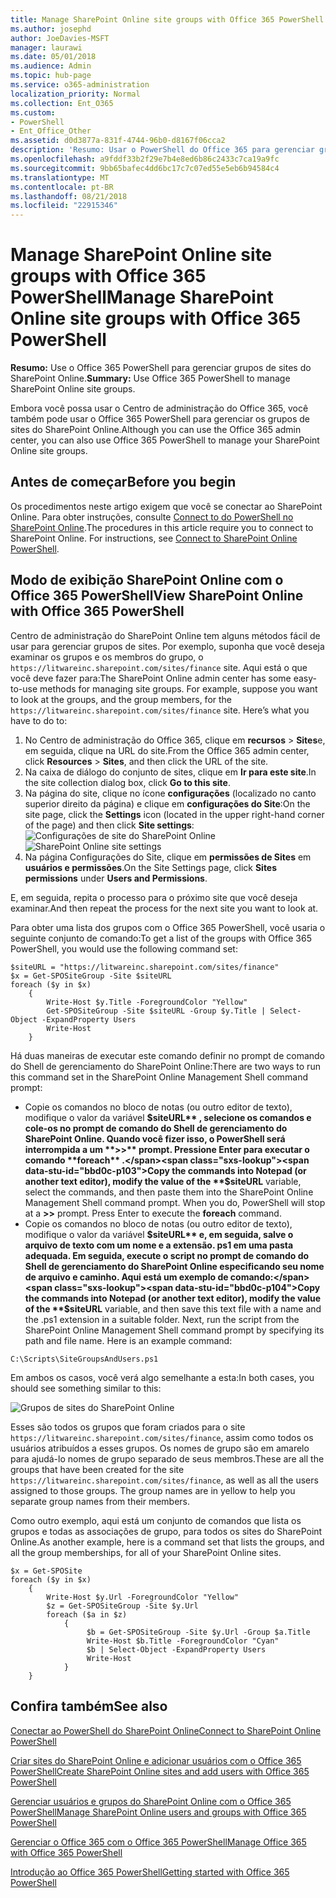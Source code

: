 ```yaml
---
title: Manage SharePoint Online site groups with Office 365 PowerShell
ms.author: josephd
author: JoeDavies-MSFT
manager: laurawi
ms.date: 05/01/2018
ms.audience: Admin
ms.topic: hub-page
ms.service: o365-administration
localization_priority: Normal
ms.collection: Ent_O365
ms.custom:
- PowerShell
- Ent_Office_Other
ms.assetid: d0d3877a-831f-4744-96b0-d8167f06cca2
description: 'Resumo: Usar o PowerShell do Office 365 para gerenciar grupos de sites do SharePoint Online.'
ms.openlocfilehash: a9fddf33b2f29e7b4e8ed6b86c2433c7ca19a9fc
ms.sourcegitcommit: 9bb65bafec4dd6bc17c7c07ed55e5eb6b94584c4
ms.translationtype: MT
ms.contentlocale: pt-BR
ms.lasthandoff: 08/21/2018
ms.locfileid: "22915346"
---
```

# <a name="manage-sharepoint-online-site-groups-with-office-365-powershell"></a><span data-ttu-id="bbd0c-103">Manage SharePoint Online site groups with Office 365 PowerShell</span><span class="sxs-lookup"><span data-stu-id="bbd0c-103">Manage SharePoint Online site groups with Office 365 PowerShell</span></span>

 <span data-ttu-id="bbd0c-104">**Resumo:** Use o Office 365 PowerShell para gerenciar grupos de sites do SharePoint Online.</span><span class="sxs-lookup"><span data-stu-id="bbd0c-104">**Summary:** Use Office 365 PowerShell to manage SharePoint Online site groups.</span></span>
  
<span data-ttu-id="bbd0c-105">Embora você possa usar o Centro de administração do Office 365, você também pode usar o Office 365 PowerShell para gerenciar os grupos de sites do SharePoint Online.</span><span class="sxs-lookup"><span data-stu-id="bbd0c-105">Although you can use the Office 365 admin center, you can also use Office 365 PowerShell to manage your SharePoint Online site groups.</span></span>

## <a name="before-you-begin"></a><span data-ttu-id="bbd0c-106">Antes de começar</span><span class="sxs-lookup"><span data-stu-id="bbd0c-106">Before you begin</span></span>

<span data-ttu-id="bbd0c-p101">Os procedimentos neste artigo exigem que você se conectar ao SharePoint Online. Para obter instruções, consulte [Connect to do PowerShell no SharePoint Online](https://docs.microsoft.com/en-us/powershell/sharepoint/sharepoint-online/connect-sharepoint-online?view=sharepoint-ps).</span><span class="sxs-lookup"><span data-stu-id="bbd0c-p101">The procedures in this article require you to connect to SharePoint Online. For instructions, see [Connect to SharePoint Online PowerShell](https://docs.microsoft.com/en-us/powershell/sharepoint/sharepoint-online/connect-sharepoint-online?view=sharepoint-ps).</span></span>

## <a name="view-sharepoint-online-with-office-365-powershell"></a><span data-ttu-id="bbd0c-109">Modo de exibição SharePoint Online com o Office 365 PowerShell</span><span class="sxs-lookup"><span data-stu-id="bbd0c-109">View SharePoint Online with Office 365 PowerShell</span></span>

<span data-ttu-id="bbd0c-p102">Centro de administração do SharePoint Online tem alguns métodos fácil de usar para gerenciar grupos de sites. Por exemplo, suponha que você deseja examinar os grupos e os membros do grupo, o `https://litwareinc.sharepoint.com/sites/finance` site. Aqui está o que você deve fazer para:</span><span class="sxs-lookup"><span data-stu-id="bbd0c-p102">The SharePoint Online admin center has some easy-to-use methods for managing site groups. For example, suppose you want to look at the groups, and the group members, for the `https://litwareinc.sharepoint.com/sites/finance` site. Here’s what you have to do to:</span></span>

1. <span data-ttu-id="bbd0c-113">No Centro de administração do Office 365, clique em **recursos** > **Sites**e, em seguida, clique na URL do site.</span><span class="sxs-lookup"><span data-stu-id="bbd0c-113">From the Office 365 admin center, click **Resources** > **Sites**, and then click the URL of the site.</span></span>
2. <span data-ttu-id="bbd0c-114">Na caixa de diálogo do conjunto de sites, clique em **Ir para este site**.</span><span class="sxs-lookup"><span data-stu-id="bbd0c-114">In the site collection dialog box, click **Go to this site**.</span></span>
3. <span data-ttu-id="bbd0c-115">Na página do site, clique no ícone **configurações** (localizado no canto superior direito da página) e clique em **configurações do Site**:</span><span class="sxs-lookup"><span data-stu-id="bbd0c-115">On the site page, click the **Settings** icon (located in the upper right-hand corner of the page) and then click **Site settings**:</span></span></br>
<span data-ttu-id="bbd0c-116">![Configurações de site do SharePoint Online](media/spo-site-settings.png)</span><span class="sxs-lookup"><span data-stu-id="bbd0c-116">![SharePoint Online site settings](media/spo-site-settings.png)</span></span></br>
4. <span data-ttu-id="bbd0c-117">Na página Configurações do Site, clique em **permissões de Sites** em **usuários e permissões**.</span><span class="sxs-lookup"><span data-stu-id="bbd0c-117">On the Site Settings page, click **Sites permissions** under **Users and Permissions**.</span></span>

<span data-ttu-id="bbd0c-118">E, em seguida, repita o processo para o próximo site que você deseja examinar.</span><span class="sxs-lookup"><span data-stu-id="bbd0c-118">And then repeat the process for the next site you want to look at.</span></span>

<span data-ttu-id="bbd0c-119">Para obter uma lista dos grupos com o Office 365 PowerShell, você usaria o seguinte conjunto de comando:</span><span class="sxs-lookup"><span data-stu-id="bbd0c-119">To get a list of the groups with Office 365 PowerShell, you would use the following command set:</span></span>

```
$siteURL = "https://litwareinc.sharepoint.com/sites/finance"
$x = Get-SPOSiteGroup -Site $siteURL
foreach ($y in $x)
    {
        Write-Host $y.Title -ForegroundColor "Yellow"
        Get-SPOSiteGroup -Site $siteURL -Group $y.Title | Select-Object -ExpandProperty Users
        Write-Host
    }
```

<span data-ttu-id="bbd0c-120">Há duas maneiras de executar este comando definir no prompt de comando do Shell de gerenciamento do SharePoint Online:</span><span class="sxs-lookup"><span data-stu-id="bbd0c-120">There are two ways to run this command set in the SharePoint Online Management Shell command prompt:</span></span>

- <span data-ttu-id="bbd0c-p103">Copie os comandos no bloco de notas (ou outro editor de texto), modifique o valor da variável **$siteURL** , selecione os comandos e cole-os no prompt de comando do Shell de gerenciamento do SharePoint Online. Quando você fizer isso, o PowerShell será interrompida a um **>>** prompt. Pressione Enter para executar o comando **foreach** .</span><span class="sxs-lookup"><span data-stu-id="bbd0c-p103">Copy the commands into Notepad (or another text editor), modify the value of the **$siteURL** variable, select the commands, and then paste them into the SharePoint Online Management Shell command prompt. When you do, PowerShell will stop at a **>>** prompt. Press Enter to execute the **foreach** command.</span></span></br>
- <span data-ttu-id="bbd0c-p104">Copie os comandos no bloco de notas (ou outro editor de texto), modifique o valor da variável **$siteURL** e, em seguida, salve o arquivo de texto com um nome e a extensão. ps1 em uma pasta adequada. Em seguida, execute o script no prompt de comando do Shell de gerenciamento do SharePoint Online especificando seu nome de arquivo e caminho. Aqui está um exemplo de comando:</span><span class="sxs-lookup"><span data-stu-id="bbd0c-p104">Copy the commands into Notepad (or another text editor), modify the value of the **$siteURL** variable, and then save this text file with a name and the .ps1 extension in a suitable folder. Next, run the script from the SharePoint Online Management Shell command prompt by specifying its path and file name. Here is an example command:</span></span>

```
C:\Scripts\SiteGroupsAndUsers.ps1
```

<span data-ttu-id="bbd0c-127">Em ambos os casos, você verá algo semelhante a esta:</span><span class="sxs-lookup"><span data-stu-id="bbd0c-127">In both cases, you should see something similar to this:</span></span>

![Grupos de sites do SharePoint Online](media/SPO-site-groups.png)

<span data-ttu-id="bbd0c-p105">Esses são todos os grupos que foram criados para o site `https://litwareinc.sharepoint.com/sites/finance`, assim como todos os usuários atribuídos a esses grupos. Os nomes de grupo são em amarelo para ajudá-lo nomes de grupo separado de seus membros.</span><span class="sxs-lookup"><span data-stu-id="bbd0c-p105">These are all the groups that have been created for the site `https://litwareinc.sharepoint.com/sites/finance`, as well as all the users assigned to those groups. The group names are in yellow to help you separate group names from their members.</span></span>

<span data-ttu-id="bbd0c-131">Como outro exemplo, aqui está um conjunto de comandos que lista os grupos e todas as associações de grupo, para todos os sites do SharePoint Online.</span><span class="sxs-lookup"><span data-stu-id="bbd0c-131">As another example, here is a command set that lists the groups, and all the group memberships, for all of your SharePoint Online sites.</span></span>

```
$x = Get-SPOSite
foreach ($y in $x)
    {
        Write-Host $y.Url -ForegroundColor "Yellow"
        $z = Get-SPOSiteGroup -Site $y.Url
        foreach ($a in $z)
            {
                 $b = Get-SPOSiteGroup -Site $y.Url -Group $a.Title 
                 Write-Host $b.Title -ForegroundColor "Cyan"
                 $b | Select-Object -ExpandProperty Users
                 Write-Host
            }
    }
```
    
## <a name="see-also"></a><span data-ttu-id="bbd0c-132">Confira também</span><span class="sxs-lookup"><span data-stu-id="bbd0c-132">See also</span></span>

[<span data-ttu-id="bbd0c-133">Conectar ao PowerShell do SharePoint Online</span><span class="sxs-lookup"><span data-stu-id="bbd0c-133">Connect to SharePoint Online PowerShell</span></span>](https://docs.microsoft.com/powershell/sharepoint/sharepoint-online/connect-sharepoint-online?view=sharepoint-ps)

[<span data-ttu-id="bbd0c-134">Criar sites do SharePoint Online e adicionar usuários com o Office 365 PowerShell</span><span class="sxs-lookup"><span data-stu-id="bbd0c-134">Create SharePoint Online sites and add users with Office 365 PowerShell</span></span>](create-sharepoint-sites-and-add-users-with-powershell.md)

[<span data-ttu-id="bbd0c-135">Gerenciar usuários e grupos do SharePoint Online com o Office 365 PowerShell</span><span class="sxs-lookup"><span data-stu-id="bbd0c-135">Manage SharePoint Online users and groups with Office 365 PowerShell</span></span>](manage-sharepoint-users-and-groups-with-powershell.md)

[<span data-ttu-id="bbd0c-136">Gerenciar o Office 365 com o Office 365 PowerShell</span><span class="sxs-lookup"><span data-stu-id="bbd0c-136">Manage Office 365 with Office 365 PowerShell</span></span>](manage-office-365-with-office-365-powershell.md)
  
[<span data-ttu-id="bbd0c-137">Introdução ao Office 365 PowerShell</span><span class="sxs-lookup"><span data-stu-id="bbd0c-137">Getting started with Office 365 PowerShell</span></span>](getting-started-with-office-365-powershell.md)

